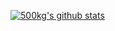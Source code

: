 [![500kg's github stats](https://github-readme-stats.vercel.app/api?username=500kg)](https://github.com/500kg/github-readme-stats)
